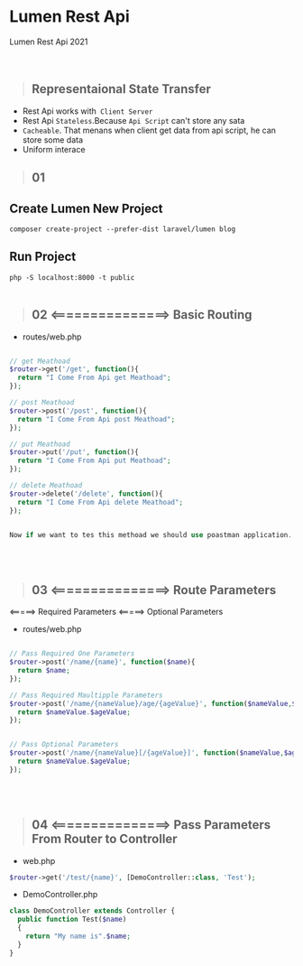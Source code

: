 # Lumen Rest Api
 Lumen Rest Api 2021
 <br><br><br>


>## Representaional State Transfer
+ Rest Api works with` Client Server`
+ Rest Api `Stateless`.Because `Api Script` can't store any sata
+ `Cacheable`. That menans when client get data from api script, he can store some data
+ Uniform interace


>## 01 
## Create Lumen New Project
  `composer create-project --prefer-dist laravel/lumen blog`
## Run Project
  `php -S localhost:8000 -t public`
<br><br>



>## 02 <===============> Basic Routing
+ routes/web.php
```php

// get Meathoad
$router->get('/get', function(){
  return "I Come From Api get Meathoad";
});

// post Meathoad
$router->post('/post', function(){
  return "I Come From Api post Meathoad";
});

// put Meathoad
$router->put('/put', function(){
  return "I Come From Api put Meathoad";
});

// delete Meathoad
$router->delete('/delete', function(){
  return "I Come From Api delete Meathoad";
});


Now if we want to tes this methoad we should use poastman application. Browser can check only get meathoad

```
<br><br>



>## 03 <===============> Route Parameters
<=====>  Required Parameters
<=====>  Optional Parameters
+ routes/web.php
```php

// Pass Required One Parameters
$router->post('/name/{name}', function($name){
  return $name;
});

// Pass Required Maultipple Parameters
$router->post('/name/{nameValue}/age/{ageValue}', function($nameValue,$ageValue){
  return $nameValue.$ageValue;
});


// Pass Optional Parameters
$router->post('/name/{nameValue}[/{ageValue}]', function($nameValue,$ageValue=null){
  return $nameValue.$ageValue;
});

```
<br><br>




>## 04 <===============> Pass Parameters From Router to Controller
+ web.php
```php
$router->get('/test/{name}', [DemoController::class, 'Test');
```
+ DemoController.php
```php
class DemoController extends Controller {
  public function Test($name)
  {
    return "My name is".$name;
  }
}

```
<br><br>
